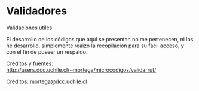 # Validadores
Validaciones útiles

El desarrollo de los códigos que aquí se presentan no me pertenecen, ni los he desarrollo, simplemente reaizo la recopilación para su fácil acceso, y con el fin de poseer un respaldo.

Créditos y fuentes:
http://users.dcc.uchile.cl/~mortega/microcodigos/validarrut/

Créditos:
mortega@dcc.uchile.cl
